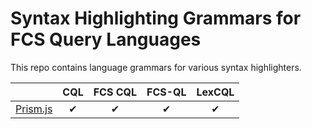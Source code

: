 # Syntax Highlighting Grammars for FCS Query Languages

This repo contains language grammars for various syntax highlighters.

|            | CQL | FCS CQL | FCS-QL | LexCQL |
|:-----------|:---:|:-------:|:------:|:------:|
| [Prism.js] | ✔   | ✔      | ✔      | ✔     |

[Prism.js]: Prism.js/
